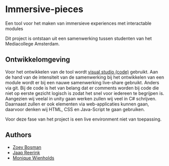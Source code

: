 # Immersive-pieces
Een tool voor het maken van immersieve experiences met interactable modules

Dit project is ontstaan uit een samenwerking tussen studenten van het Mediacollege Amsterdam.

## Ontwikkelomgeving
Voor het ontwikkelen van de tool wordt [visual studio (code)](https://visualstudio.microsoft.com/) gebruikt. Aan de hand van de intensiteit van de samenwerking bij het ontwikkelen van een module wordt er bij een nauwe samenwerking live-share gebruikt. Anders via git. Bij de code is het van belang dat er comments worden bij code die niet op eerste gezicht logisch is zodat het snel voor iedereen te begrijpen is.
Aangezien wij veelal in unity gaan werken zullen wij veel in C# schrijven. Daarnaast zullen er ook elementen via web-applicaties kunnen gaan, daarvoor denken wij HTML, CSS en Java-Script te gaan gebruiken.

Voor deze fase van het project is een live environment niet van toepassing.

## Authors
- [Zoey Bosman](https://github.com/MsZoezo)
- [Jaap Reerink](https://github.com/JTReerink)
- [Monique Wienholds](https://github.com/mononiek)
